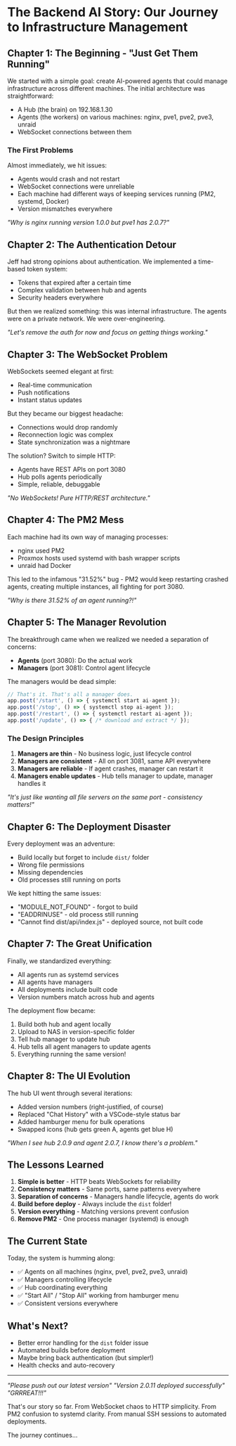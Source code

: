 # The Backend AI Story: Our Journey to Infrastructure Management

## Chapter 1: The Beginning - "Just Get Them Running"

We started with a simple goal: create AI-powered agents that could manage infrastructure across different machines. The initial architecture was straightforward:
- A Hub (the brain) on 192.168.1.30
- Agents (the workers) on various machines: nginx, pve1, pve2, pve3, unraid
- WebSocket connections between them

### The First Problems

Almost immediately, we hit issues:
- Agents would crash and not restart
- WebSocket connections were unreliable
- Each machine had different ways of keeping services running (PM2, systemd, Docker)
- Version mismatches everywhere

*"Why is nginx running version 1.0.0 but pve1 has 2.0.7?"*

## Chapter 2: The Authentication Detour

Jeff had strong opinions about authentication. We implemented a time-based token system:
- Tokens that expired after a certain time
- Complex validation between hub and agents
- Security headers everywhere

But then we realized something: this was internal infrastructure. The agents were on a private network. We were over-engineering.

*"Let's remove the auth for now and focus on getting things working."*

## Chapter 3: The WebSocket Problem

WebSockets seemed elegant at first:
- Real-time communication
- Push notifications
- Instant status updates

But they became our biggest headache:
- Connections would drop randomly
- Reconnection logic was complex
- State synchronization was a nightmare

The solution? Switch to simple HTTP:
- Agents have REST APIs on port 3080
- Hub polls agents periodically
- Simple, reliable, debuggable

*"No WebSockets! Pure HTTP/REST architecture."*

## Chapter 4: The PM2 Mess

Each machine had its own way of managing processes:
- nginx used PM2
- Proxmox hosts used systemd with bash wrapper scripts
- unraid had Docker

This led to the infamous "31.52%" bug - PM2 would keep restarting crashed agents, creating multiple instances, all fighting for port 3080.

*"Why is there 31.52% of an agent running?!"*

## Chapter 5: The Manager Revolution

The breakthrough came when we realized we needed a separation of concerns:
- **Agents** (port 3080): Do the actual work
- **Managers** (port 3081): Control agent lifecycle

The managers would be dead simple:
```javascript
// That's it. That's all a manager does.
app.post('/start', () => { systemctl start ai-agent });
app.post('/stop', () => { systemctl stop ai-agent });
app.post('/restart', () => { systemctl restart ai-agent });
app.post('/update', () => { /* download and extract */ });
```

### The Design Principles

1. **Managers are thin** - No business logic, just lifecycle control
2. **Managers are consistent** - All on port 3081, same API everywhere
3. **Managers are reliable** - If agent crashes, manager can restart it
4. **Managers enable updates** - Hub tells manager to update, manager handles it

*"It's just like wanting all file servers on the same port - consistency matters!"*

## Chapter 6: The Deployment Disaster

Every deployment was an adventure:
- Build locally but forget to include `dist/` folder
- Wrong file permissions
- Missing dependencies
- Old processes still running on ports

We kept hitting the same issues:
- "MODULE_NOT_FOUND" - forgot to build
- "EADDRINUSE" - old process still running
- "Cannot find dist/api/index.js" - deployed source, not built code

## Chapter 7: The Great Unification

Finally, we standardized everything:
- All agents run as systemd services
- All agents have managers
- All deployments include built code
- Version numbers match across hub and agents

The deployment flow became:
1. Build both hub and agent locally
2. Upload to NAS in version-specific folder
3. Tell hub manager to update hub
4. Hub tells all agent managers to update agents
5. Everything running the same version!

## Chapter 8: The UI Evolution

The hub UI went through several iterations:
- Added version numbers (right-justified, of course)
- Replaced "Chat History" with a VSCode-style status bar
- Added hamburger menu for bulk operations
- Swapped icons (hub gets green A, agents get blue H)

*"When I see hub 2.0.9 and agent 2.0.7, I know there's a problem."*

## The Lessons Learned

1. **Simple is better** - HTTP beats WebSockets for reliability
2. **Consistency matters** - Same ports, same patterns everywhere
3. **Separation of concerns** - Managers handle lifecycle, agents do work
4. **Build before deploy** - Always include the `dist` folder!
5. **Version everything** - Matching versions prevent confusion
6. **Remove PM2** - One process manager (systemd) is enough

## The Current State

Today, the system is humming along:
- ✅ Agents on all machines (nginx, pve1, pve2, pve3, unraid)
- ✅ Managers controlling lifecycle
- ✅ Hub coordinating everything
- ✅ "Start All" / "Stop All" working from hamburger menu
- ✅ Consistent versions everywhere

## What's Next?

- Better error handling for the `dist` folder issue
- Automated builds before deployment
- Maybe bring back authentication (but simpler!)
- Health checks and auto-recovery

---

*"Please push out our latest version"*
*"Version 2.0.11 deployed successfully"*
*"GRRREAT!!!"*

That's our story so far. From WebSocket chaos to HTTP simplicity. From PM2 confusion to systemd clarity. From manual SSH sessions to automated deployments.

The journey continues...